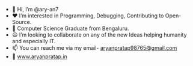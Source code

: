 - 👋 Hi, I’m @ary-an7
- ❤ I’m interested in Programming, Debugging, Contributing to Open-Source.
- 🌱 Computer Science Graduate from Bengaluru.
- 😃 I’m looking to collaborate on any of the new Ideas helping humanity and especially IT.
- 📫 You can reach me via my email- aryanpratap98765@gmail.com
- 🔗 www.aryanpratap.in

